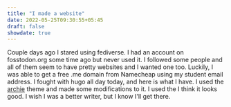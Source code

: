 ```yaml
---
title: "I made a website"
date: 2022-05-25T09:30:55+05:45
draft: false
showdate: true
---
```


Couple days ago I stared using fediverse. I had an account on fosstodon.org some time ago but never used it. I followed some people and all of them seem to have pretty websites and I wanted one too. Luckily, I was able to get a free .me domain from Namecheap using my student email address. I fought with hugo all day today, and here is what I have. I used the [archie](https://github.com/athul/archie) theme and made some modifications to it. I used the I think it looks good. I wish I was a better writer, but I know I'll get there.
